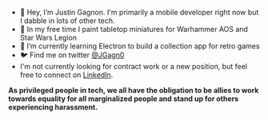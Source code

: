 - 👋 Hey, I’m Justin Gagnon. I'm primarily a mobile developer right now but I dabble in lots of other tech.
- 🎨 In my free time I paint tabletop miniatures for Warhammer AOS and Star Wars Legion
- 🌱 I’m currently learning Electron to build a collection app for retro games
- 🐦 Find me on twitter [@JGagn0](https://twitter.com/jgagn0)
- I'm not currently looking for contract work or a new position, but feel free to connect on [LinkedIn](www.linkedin.com/in/justin-gagnon-5155612a).

**As privileged people in tech, we all have the obligation to be allies to work towards equality for all marginalized people and stand up for others experiencing harassment.**


<!---
JGagn0n/JGagn0n is a ✨ special ✨ repository because its `README.md` (this file) appears on your GitHub profile.
You can click the Preview link to take a look at your changes.
--->
